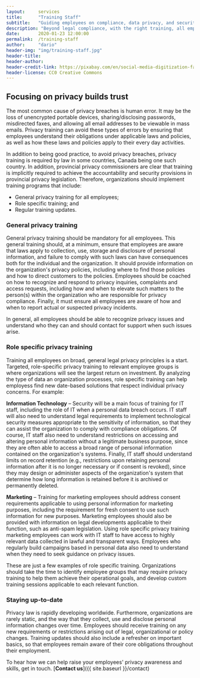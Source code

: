 ```yaml
---
layout:     services
title:      "Training Staff"
subtitle:   "Guiding employees on compliance, data privacy, and security."
description: "Beyond legal compliance, with the right training, all employees can demonstrate they value privacy, building trust with customers and business partners."
date:       2020-01-23 12:00:00
permalink:  /training-staff
author:     "dario"
header-img: "img/training-staff.jpg"
header-title:
header-author:
header-credit-link: https://pixabay.com/en/social-media-digitization-faces-2528410/
header-license: CC0 Creative Commons
---
```


## Focusing on privacy builds trust
The most common cause of privacy breaches is human error. It may be the loss of unencrypted portable devices, sharing/disclosing passwords, misdirected faxes, and allowing all email addresses to be viewable in mass emails. Privacy training can avoid these types of errors by ensuring that employees understand their obligations under applicable laws and policies, as well as how these laws and policies apply to their every day activities.

In addition to being good practice, to avoid privacy breaches, privacy training is required by law in some countries, Canada being one such country. In addition, provincial privacy commissioners are clear that training is implicitly required to achieve the accountability and security provisions in provincial privacy legislation. Therefore, organizations should implement training programs that include: 

- General privacy training for all employees;
- Role specific training; and 
- Regular training updates.

### General privacy training  
General privacy training should be mandatory for all employees. This general training should, at a minimum, ensure that employees are aware that laws apply to collection, use, storage and disclosure of personal information, and failure to comply with such laws can have consequences both for the individual and the organization. It should provide information on the organization's privacy policies, including where to find those policies and how to direct customers to the policies. Employees should be coached on how to recognize and respond to privacy inquiries, complaints and access requests, including how and when to elevate such matters to the person(s) within the organization who are responsible for privacy compliance. Finally, it must ensure all employees are aware of how and when to report actual or suspected privacy incidents.

In general, all employees should be able to recognize privacy issues and understand who they can and should contact for support when such issues arise.

### Role specific privacy training  
Training all employees on broad, general legal privacy principles is a start. Targeted, role-specific privacy training to relevant employee groups is where organizations will see the largest return on investment. By analyzing the type of data an organization processes, role specific training can help employess find new date-based solutions that respect individual privacy concerns.  For example:

**Information Technology** – Security will be a main focus of training for IT staff, including the role of IT when a personal data breach occurs. IT staff will also need to understand legal requirements to implement technological security measures appropriate to the sensitivity of information, so that they can assist the organization to comply with compliance obligations. Of course, IT staff also need to understand restrictions on accessing and altering personal information without a legitimate business purpose, since they are often able to access a broad range of personal information contained on the organization's systems. Finally, IT staff should understand limits on record retention (e.g., restrictions upon retaining personal information after it is no longer necessary or if consent is revoked), since they may design or administer aspects of the organization's system that determine how long information is retained before it is archived or permanently deleted.

**Marketing** – Training for marketing employees should address consent requirements applicable to using personal information for marketing purposes, including the requirement for fresh consent to use such information for new purposes. Marketing employees should also be provided with information on legal developments applicable to their function, such as anti-spam legislation. Using role specific privacy training marketing employees can work with IT staff to have access to highly relevant data collected in lawful and transparent ways. Employees who regularly build campaigns based in personal data also need to understand when they need to seek guidance on privacy issues.

These are just a few examples of role specific training. Organizations should take the time to identify employee groups that may require privacy training to help them achieve their operational goals, and develop custom training sessions applicable to each relevant function.

### Staying up-to-date 
Privacy law is rapidly developing worldwide. Furthermore, organizations are rarely static, and the way that they collect, use and disclose personal information changes over time. Employees should receive training on any new requirements or restrictions arising out of legal, organizational or policy changes. Training updates should also include a refresher on important basics, so that employees remain aware of their core obligations throughout their employment.

To hear how we can help raise your employees' privacy awareness and skills, get in touch. [**Contact us**]({{ site.baseurl }}/contact)
